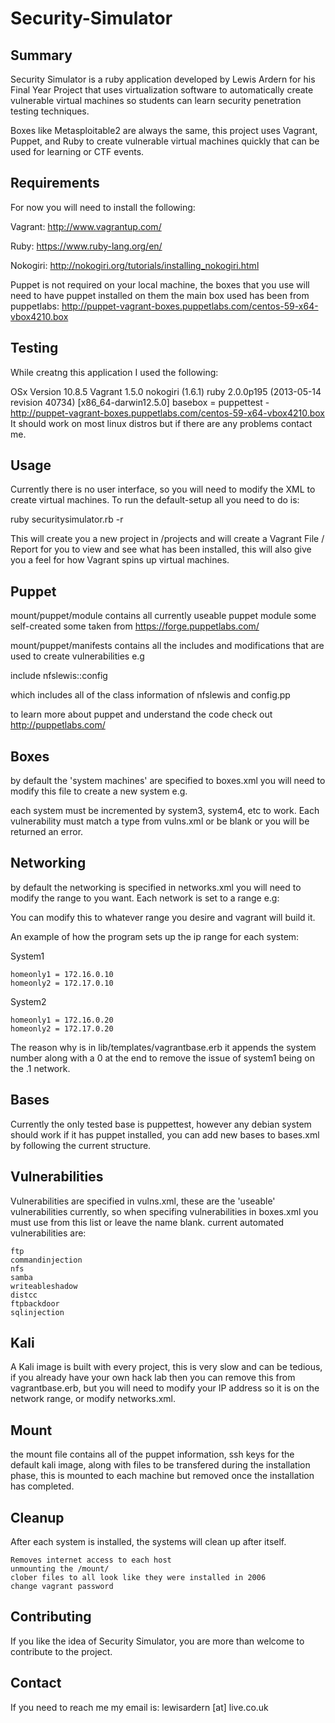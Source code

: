 
Security-Simulator 
==

Summary
--

Security Simulator is a ruby application developed by Lewis Ardern for his Final Year Project that uses virtualization software to automatically create vulnerable virtual machines so students can learn security penetration testing techniques. 

Boxes like Metasploitable2 are always the same, this project uses Vagrant, Puppet, and Ruby to create vulnerable virtual machines quickly that can be used for learning or CTF events. 

Requirements
--
For now you will need to install the following:

Vagrant: http://www.vagrantup.com/

Ruby: https://www.ruby-lang.org/en/

Nokogiri: http://nokogiri.org/tutorials/installing_nokogiri.html

Puppet is not required on your local machine, the boxes that you use will need to have puppet installed on them the main box used has been from puppetlabs: http://puppet-vagrant-boxes.puppetlabs.com/centos-59-x64-vbox4210.box

Testing
--
While creatng this application I used the following:

OSx Version 10.8.5
Vagrant 1.5.0
nokogiri (1.6.1)
ruby 2.0.0p195 (2013-05-14 revision 40734) [x86_64-darwin12.5.0]
basebox = puppettest - http://puppet-vagrant-boxes.puppetlabs.com/centos-59-x64-vbox4210.box
It should work on most linux distros but if there are any problems contact me.

Usage
--
Currently there is no user interface, so you will need to modify the XML to create virtual machines. To run the default-setup all you need to do is:

ruby securitysimulator.rb -r  

This will create you a new project in /projects and will create a Vagrant File / Report for you to view and see what has been installed, this will also give you a feel for how Vagrant spins up virtual machines. 

Puppet
--

mount/puppet/module 
contains all currently useable puppet module some self-created some taken from https://forge.puppetlabs.com/

mount/puppet/manifests
contains all the includes and modifications that are used to create vulnerabilities e.g 

include nfslewis::config 

which includes all of the class information of nfslewis and config.pp 

to learn more about puppet and understand the code check out http://puppetlabs.com/

Boxes
--
by default the 'system machines' are specified to boxes.xml you will need to modify this file to create a new system e.g. 

each system must be incremented by system3, system4, etc to work. Each vulnerability must match a type from vulns.xml or be blank or you will be returned an error. 

Networking
--
by default the networking is specified in networks.xml you will need to modify the range to you want. Each network is set to a range e.g:


You can modify this to whatever range you desire and vagrant will build it.

An example of how the program sets up the ip range for each system:

System1

    homeonly1 = 172.16.0.10 
	homeonly2 = 172.17.0.10 

System2 

	homeonly1 = 172.16.0.20 
	homeonly2 = 172.17.0.20  

The reason why is in lib/templates/vagrantbase.erb  it appends the system number along with a 0 at the end to remove the issue of system1 being on the .1 network.

Bases
--
Currently the only tested base is puppettest, however any debian system should work if it has puppet installed, you can add new bases to bases.xml by following the current structure. 

Vulnerabilities
--
Vulnerabilities are specified in vulns.xml, these are the 'useable' vulnerabilities currently, so when specifing vulnerabilities in boxes.xml you must use from this list or leave the name blank. current automated vulnerabilities are:
	
	ftp
	commandinjection
    nfs
    samba
    writeableshadow
    distcc
    ftpbackdoor
    sqlinjection

Kali
--
A Kali image is built with every project, this is very slow and can be tedious, if you already have your own hack lab then you can remove this from vagrantbase.erb, but you will need to modify your IP address so it is on the network range, or modify networks.xml.

Mount
--
the mount file contains all of the puppet information, ssh keys for the default kali image, along with files to be transfered during the installation phase, this is mounted to each machine but removed once the installation has completed.

Cleanup
--
After each system is installed, the systems will clean up after itself.

	Removes internet access to each host
	unmounting the /mount/
	clober files to all look like they were installed in 2006  
	change vagrant password 

Contributing
--
If you like the idea of Security Simulator, you are more than welcome to contribute to the project.

Contact
--
If you need to reach me my email is: lewisardern [at] live.co.uk
